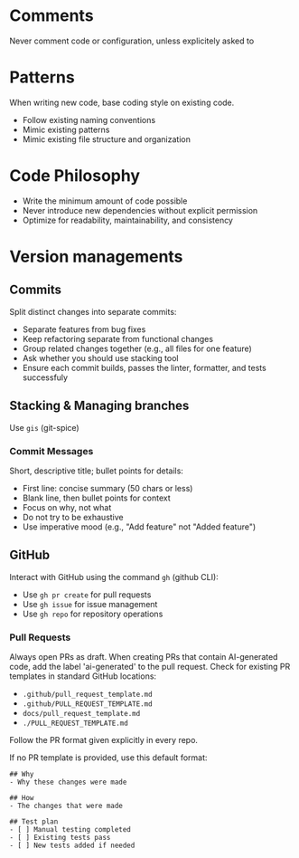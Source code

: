 # Comments

Never comment code or configuration, unless explicitely asked to

# Patterns

When writing new code, base coding style on existing code.

- Follow existing naming conventions
- Mimic existing patterns
- Mimic existing file structure and organization

# Code Philosophy

- Write the minimum amount of code possible
- Never introduce new dependencies without explicit permission
- Optimize for readability, maintainability, and consistency

# Version managements

## Commits

Split distinct changes into separate commits:

- Separate features from bug fixes
- Keep refactoring separate from functional changes
- Group related changes together (e.g., all files for one feature)
- Ask whether you should use stacking tool
- Ensure each commit builds, passes the linter, formatter, and tests successfuly

## Stacking & Managing branches

Use `gis` (git-spice)

### Commit Messages

Short, descriptive title; bullet points for details:

- First line: concise summary (50 chars or less)
- Blank line, then bullet points for context
- Focus on why, not what
- Do not try to be exhaustive
- Use imperative mood (e.g., "Add feature" not "Added feature")

## GitHub

Interact with GitHub using the command `gh` (github CLI):

- Use `gh pr create` for pull requests
- Use `gh issue` for issue management
- Use `gh repo` for repository operations

### Pull Requests

Always open PRs as draft.
When creating PRs that contain AI-generated code, add the label 'ai-generated' to the pull request.
Check for existing PR templates in standard GitHub locations:

- `.github/pull_request_template.md`
- `.github/PULL_REQUEST_TEMPLATE.md`
- `docs/pull_request_template.md`
- `./PULL_REQUEST_TEMPLATE.md`

Follow the PR format given explicitly in every repo.

If no PR template is provided, use this default format:

```
## Why
- Why these changes were made

## How
- The changes that were made

## Test plan
- [ ] Manual testing completed
- [ ] Existing tests pass
- [ ] New tests added if needed
```
